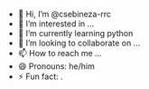 - 👋 Hi, I’m @csebineza-rrc
- 👀 I’m interested in ...
- 🌱 I’m currently learning python
- 💞️ I’m looking to collaborate on ...
- 📫 How to reach me ...
- 😄 Pronouns: he/him
- ⚡ Fun fact: .

<!---
csebineza-rrc/csebineza-rrc is a ✨ special ✨ repository because its `README.md` (this file) appears on your GitHub profile.
You can click the Preview link to take a look at your changes.
--->
